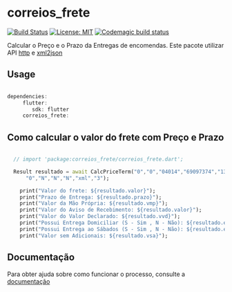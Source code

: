 # correios_frete
[![Build Status](https://travis-ci.org/FelipeMourao/correios-frete.svg?branch=master)](https://travis-ci.org/FelipeMourao/correios-frete)
[![License: MIT](https://img.shields.io/badge/License-MIT-brightgreen.svg)](https://github.com/FelipeMourao/correios-frete/blob/master/LICENSE)
[![Codemagic build status](https://api.codemagic.io/apps/5e2af32b151bb60016f91e91/5e2af32b151bb60016f91e90/status_badge.svg)](https://codemagic.io/apps/5e2af32b151bb60016f91e91/5e2af32b151bb60016f91e90/latest_build)

Calcular o Preço e o Prazo da Entregas de encomendas. Este pacote utilizar API [http](https://pub.dev/packages/http) e [xml2json](https://pub.dev/packages/xml2json)

## Usage

```dart

dependencies:
     flutter:
        sdk: flutter
     correios_frete:

```


## Como calcular o valor do frete com Preço e Prazo

```dart

  // import 'package:correios_frete/correios_frete.dart';

  Result resultado = await CalcPriceTerm("0","0","04014","69097374","13480010","1","1","20","20","20",
      "0","N","N","N","xml","3");

    print("Valor do frete: ${resultado.valor}");
    print("Prazo de Entrega: ${resultado.prazo}");
    print("Valor da Mão Própria: ${resultado.vmp}");
    print("Valor do Aviso de Recebimento: ${resultado.valor}");
    print("Valor do Valor Declarado: ${resultado.vvd}");
    print("Possui Entrega Domiciliar (S - Sim , N - Não): ${resultado.entrDom}");
    print("Possui Entrega ao Sábados (S - Sim , N - Não): ${resultado.entrSa}");
    print("Valor sem Adicionais: ${resultado.vsa}");

```

## Documentação

Para obter ajuda sobre como funcionar o processo, consulte a [documentação](https://correios.com.br/enviar-e-receber/ferramentas/calculador-remoto-de-precos-e-prazos/pdf/manual-de-implementacao-do-calculo-remoto-de-precos-e-prazos/at_download/file)